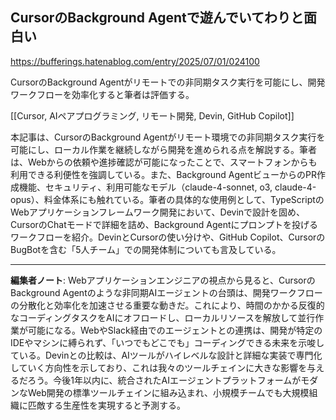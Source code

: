## CursorのBackground Agentで遊んでいてわりと面白い

https://bufferings.hatenablog.com/entry/2025/07/01/024100

CursorのBackground Agentがリモートでの非同期タスク実行を可能にし、開発ワークフローを効率化すると筆者は評価する。

[[Cursor, AIペアプログラミング, リモート開発, Devin, GitHub Copilot]]

本記事は、CursorのBackground Agentがリモート環境での非同期タスク実行を可能にし、ローカル作業を継続しながら開発を進められる点を解説する。筆者は、Webからの依頼や進捗確認が可能になったことで、スマートフォンからも利用できる利便性を強調している。また、Background AgentビューからのPR作成機能、セキュリティ、利用可能なモデル（claude-4-sonnet, o3, claude-4-opus）、料金体系にも触れている。筆者の具体的な使用例として、TypeScriptのWebアプリケーションフレームワーク開発において、Devinで設計を固め、CursorのChatモードで詳細を詰め、Background Agentにプロンプトを投げるワークフローを紹介。DevinとCursorの使い分けや、GitHub Copilot、CursorのBugBotを含む「5人チーム」での開発体制についても言及している。

---

**編集者ノート**: Webアプリケーションエンジニアの視点から見ると、CursorのBackground Agentのような非同期AIエージェントの台頭は、開発ワークフローの分散化と効率化を加速させる重要な動きだ。これにより、時間のかかる反復的なコーディングタスクをAIにオフロードし、ローカルリソースを解放して並行作業が可能になる。WebやSlack経由でのエージェントとの連携は、開発が特定のIDEやマシンに縛られず、「いつでもどこでも」コーディングできる未来を示唆している。Devinとの比較は、AIツールがハイレベルな設計と詳細な実装で専門化していく方向性を示しており、これは我々のツールチェインに大きな影響を与えるだろう。今後1年以内に、統合されたAIエージェントプラットフォームがモダンなWeb開発の標準ツールチェインに組み込まれ、小規模チームでも大規模組織に匹敵する生産性を実現すると予測する。
